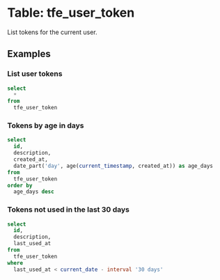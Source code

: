 # Table: tfe_user_token

List tokens for the current user.

## Examples

### List user tokens

```sql
select
  *
from
  tfe_user_token
```

### Tokens by age in days

```sql
select
  id,
  description,
  created_at,
  date_part('day', age(current_timestamp, created_at)) as age_days
from
  tfe_user_token
order by
  age_days desc
```

### Tokens not used in the last 30 days

```sql
select
  id,
  description,
  last_used_at
from
  tfe_user_token
where
  last_used_at < current_date - interval '30 days'
```
